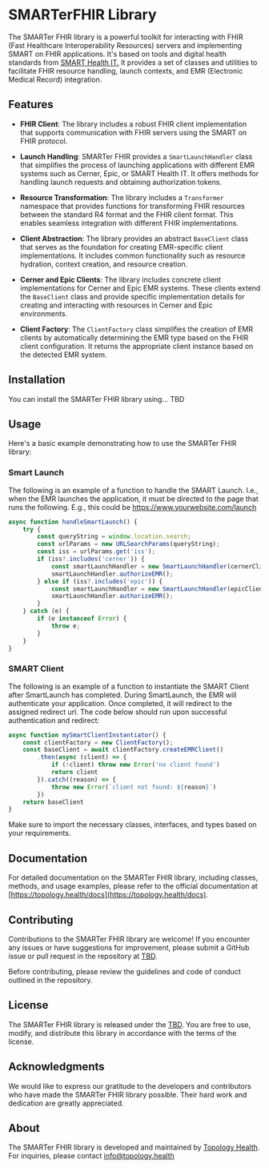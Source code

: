 # SMARTerFHIR Library

The SMARTer FHIR library is a powerful toolkit for interacting with FHIR (Fast Healthcare Interoperability Resources) servers and implementing SMART on FHIR applications. It's based on tools and digital health standards from [SMART Health IT.](https://smarthealthit.org/) It provides a set of classes and utilities to facilitate FHIR resource handling, launch contexts, and EMR (Electronic Medical Record) integration.

## Features

- **FHIR Client**: The library includes a robust FHIR client implementation that supports communication with FHIR servers using the SMART on FHIR protocol.

- **Launch Handling**: SMARTer FHIR provides a `SmartLaunchHandler` class that simplifies the process of launching applications with different EMR systems such as Cerner, Epic, or SMART Health IT. It offers methods for handling launch requests and obtaining authorization tokens.

- **Resource Transformation**: The library includes a `Transformer` namespace that provides functions for transforming FHIR resources between the standard R4 format and the FHIR client format. This enables seamless integration with different FHIR implementations.

- **Client Abstraction**: The library provides an abstract `BaseClient` class that serves as the foundation for creating EMR-specific client implementations. It includes common functionality such as resource hydration, context creation, and resource creation.

- **Cerner and Epic Clients**: The library includes concrete client implementations for Cerner and Epic EMR systems. These clients extend the `BaseClient` class and provide specific implementation details for creating and interacting with resources in Cerner and Epic environments.

- **Client Factory**: The `ClientFactory` class simplifies the creation of EMR clients by automatically determining the EMR type based on the FHIR client configuration. It returns the appropriate client instance based on the detected EMR system.

## Installation

You can install the SMARTer FHIR library using... TBD

 <!-- npm: -->
<!--
```bash
npm install smarter-fhir
``` -->

## Usage

Here's a basic example demonstrating how to use the SMARTer FHIR library:

### Smart Launch

The following is an example of a function to handle the SMART Launch. I.e., when the EMR launches the application, it must be directed to the page that runs the following. E.g., this could be https://www.yourwebsite.com/launch

```typescript
async function handleSmartLaunch() {
    try {
        const queryString = window.location.search;
        const urlParams = new URLSearchParams(queryString);
        const iss = urlParams.get('iss');
        if (iss?.includes('cerner')) {
            const smartLaunchHandler = new SmartLaunchHandler(cernerClientID, EMR.CERNER);
            smartLaunchHandler.authorizeEMR();
        } else if (iss?.includes('epic')) {
            const smartLaunchHandler = new SmartLaunchHandler(epicClientID, EMR.EPIC);
            smartLaunchHandler.authorizeEMR();
        }
    } catch (e) {
        if (e instanceof Error) {
            throw e;
        }
    }
}
```

### SMART Client

The following is an example of a function to instantiate the SMART Client after SmartLaunch has completed. During SmartLaunch, the EMR will authenticate your application. Once completed, it will redirect to the assigned redirect url. The code below should run upon successful authentication and redirect:

```typescript
async function mySmartClientInstantiator() {
    const clientFactory = new ClientFactory();
    const baseClient = await clientFactory.createEMRClient()
        .then(async (client) => {
            if (!client) throw new Error('no client found')
            return client
        }).catch((reason) => {
            throw new Error(`client not found: ${reason}`)
        })
    return baseClient
}
```

Make sure to import the necessary classes, interfaces, and types based on your requirements.

## Documentation

For detailed documentation on the SMARTer FHIR library, including classes, methods, and usage examples, please refer to the official documentation at [https://topology.health/docs](https://topology.health/docs).

## Contributing

Contributions to the SMARTer FHIR library are welcome! If you encounter any issues or have suggestions for improvement, please submit a GitHub issue or pull request in the repository at [TBD](https://github.com/your-repo).

Before contributing, please review the guidelines and code of conduct outlined in the repository.

## License

The SMARTer FHIR library is released under the [TBD](https://opensource.org/licenses/MIT). You are free to use, modify, and distribute this library in accordance with the terms of the license.

## Acknowledgments

We would like to express our gratitude to the developers and contributors who have made the SMARTer FHIR library possible. Their hard work and dedication are greatly appreciated.

## About

The SMARTer FHIR library is developed and maintained by [Topology Health](https://topology.health). For inquiries, please contact [info@topology.health](mailto:info@topology.health)
